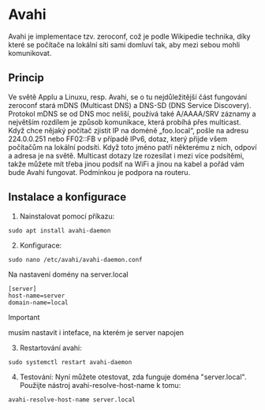 # Avahi
Avahi je implementace tzv. zeroconf, což je podle Wikipedie technika, díky které se počítače na lokální síti sami domluví tak, aby mezi sebou mohli komunikovat. 

## Princip
Ve světě Applu a Linuxu, resp. Avahi, se o tu nejdůležitější část fungování zeroconf stará mDNS (Multicast DNS) a DNS-SD (DNS Service Discovery). Protokol mDNS se od DNS moc neliší, používá také A/AAAA/SRV záznamy a největším rozdílem je způsob komunikace, která probíhá přes multicast. Když chce nějaký počítač zjistit IP na doméně „foo.local“, pošle na adresu 224.0.0.251 nebo FF02::FB v případě IPv6, dotaz, který přijde všem počítačům na lokální podsíti. Když toto jméno patří některému z nich, odpoví a adresa je na světě. Multicast dotazy lze rozesílat i mezi více podsítěmi, takže můžete mít třeba jinou podsíť na WiFi a jinou na kabel a pořád vám bude Avahi fungovat. Podmínkou je podpora na routeru.

## Instalace a konfigurace

1. Nainstalovat pomocí příkazu:
```
sudo apt install avahi-daemon
```

2. Konfigurace: 
```
sudo nano /etc/avahi/avahi-daemon.conf
```

Na nastavení domény na server.local
```
[server]
host-name=server
domain-name=local
```

>[!IMPORTANT]
>musím nastavit i inteface, na kterém je server napojen

3. Restartování avahi:
```
sudo systemctl restart avahi-daemon
```

4. Testování:
Nyní můžete otestovat, zda funguje doména "server.local". 
Použijte nástroj avahi-resolve-host-name k tomu:
```
avahi-resolve-host-name server.local
```